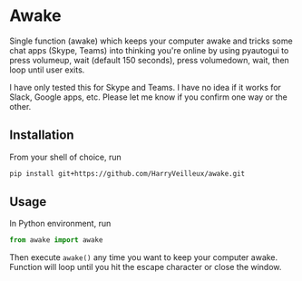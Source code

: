 # Awake

Single function (awake) which keeps your computer awake and tricks some chat apps (Skype, Teams) into thinking you're online by using pyautogui to press volumeup, wait (default 150 seconds), press volumedown, wait, then loop until user exits.

I have only tested this for Skype and Teams. I have no idea if it works for Slack, Google apps, etc. Please let me know if you confirm one way or the other.

## Installation

From your shell of choice, run

```bash
pip install git+https://github.com/HarryVeilleux/awake.git
```

## Usage

In Python environment, run

```python
from awake import awake
```

Then execute `awake()` any time you want to keep your computer awake. Function will loop until you hit the escape character or close the window.
